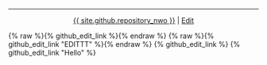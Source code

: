 <hr />
<p align="center">
    <a href="{{ site.github.repository_url }}">{{ site.github.repository_nwo }}</a>
    |
    <a href="{% raw %}{% github_edit_link %}{% endraw %}">Edit</a>
</p>

{% raw %}{% github_edit_link %}{% endraw %}
{% raw %}{% github_edit_link "EDITTT" %}{% endraw %}
{% github_edit_link %}
{% github_edit_link "Hello" %}
